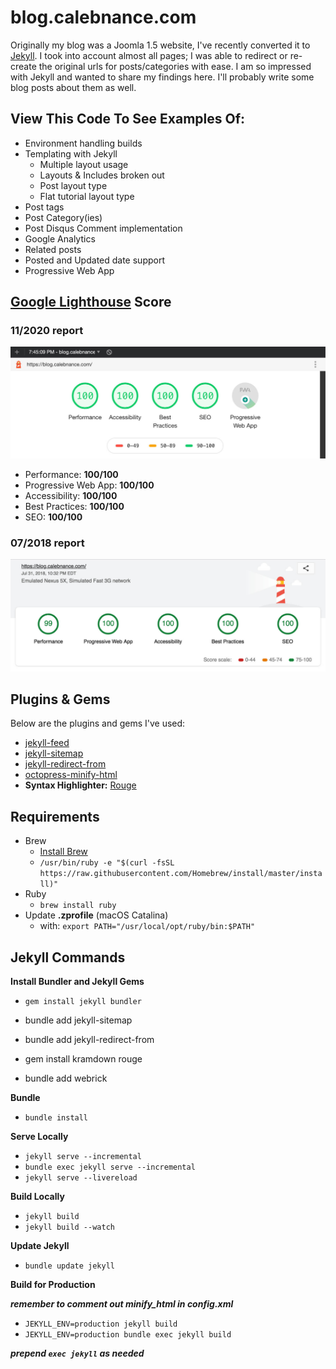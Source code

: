 # blog.calebnance.com

Originally my blog was a Joomla 1.5 website, I've recently converted it to [Jekyll](https://github.com/jekyll). I took into account almost all pages; I was able to redirect or re-create the original urls for posts/categories with ease. I am so impressed with Jekyll and wanted to share my findings here. I'll probably write some blog posts about them as well.

## View This Code To See Examples Of:

- Environment handling builds
- Templating with Jekyll
  - Multiple layout usage
  - Layouts & Includes broken out
  - Post layout type
  - Flat tutorial layout type
- Post tags
- Post Category(ies)
- Post Disqus Comment implementation
- Google Analytics
- Related posts
- Posted and Updated date support
- Progressive Web App

## [Google Lighthouse](https://developers.google.com/web/tools/lighthouse/) Score

### 11/2020 report

<p align="left">
  <img src="lighthouse-score_2020-11-24.jpg?raw=true" width="800" />
</p>

- Performance: **100/100**
- Progressive Web App: **100/100**
- Accessibility: **100/100**
- Best Practices: **100/100**
- SEO: **100/100**

### 07/2018 report

<p align="left">
  <img src="lighthouse-score_2018-07-31.jpg?raw=true" width="800" />
</p>

## Plugins & Gems

Below are the plugins and gems I've used:

- [jekyll-feed](https://github.com/jekyll/jekyll-feed)
- [jekyll-sitemap](https://github.com/jekyll/jekyll-sitemap)
- [jekyll-redirect-from](https://github.com/jekyll/jekyll-redirect-from)
- [octopress-minify-html](https://github.com/octopress/minify-html)
- **Syntax Highlighter:** [Rouge](https://github.com/jneen/rouge)

## Requirements

- Brew
  - [Install Brew](https://brew.sh/)
  - `/usr/bin/ruby -e "$(curl -fsSL https://raw.githubusercontent.com/Homebrew/install/master/install)"`
- Ruby
  - `brew install ruby`
- Update **.zprofile** (macOS Catalina)
  - with: `export PATH="/usr/local/opt/ruby/bin:$PATH"`

## Jekyll Commands

**Install Bundler and Jekyll Gems**

- `gem install jekyll bundler`

- bundle add jekyll-sitemap
- bundle add jekyll-redirect-from
- gem install kramdown rouge
- bundle add webrick

**Bundle**

- `bundle install`

**Serve Locally**

- `jekyll serve --incremental`
- `bundle exec jekyll serve --incremental`
- `jekyll serve --livereload`

**Build Locally**

- `jekyll build`
- `jekyll build --watch`

**Update Jekyll**

- `bundle update jekyll`

**Build for Production**

**_remember to comment out minify_html in config.xml_**

- `JEKYLL_ENV=production jekyll build`
- `JEKYLL_ENV=production bundle exec jekyll build`

**_prepend `exec jekyll` as needed_**
